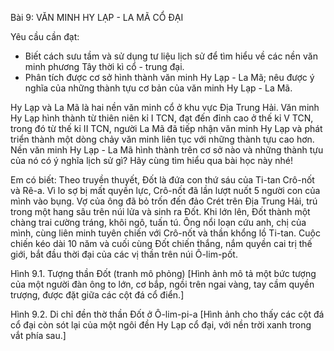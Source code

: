 Bài 9: VĂN MINH HY LẠP - LA MÃ CỔ ĐẠI

Yêu cầu cần đạt:
- Biết cách sưu tầm và sử dụng tư liệu lịch sử để tìm hiểu về các nền văn minh phương Tây thời kì cổ - trung đại.
- Phân tích được cơ sở hình thành văn minh Hy Lạp - La Mã; nêu được ý nghĩa của những thành tựu cơ bản của văn minh Hy Lạp - La Mã.

Hy Lạp và La Mã là hai nền văn minh cổ ở khu vực Địa Trung Hải. Văn minh Hy Lạp hình thành từ thiên niên kỉ I TCN, đạt đến đỉnh cao ở thế kỉ V TCN, trong đó từ thế kỉ II TCN, người La Mã đã tiếp nhận văn minh Hy Lạp và phát triển thành một dòng chảy văn minh liên tục với những thành tựu cao hơn. Nền văn minh Hy Lạp - La Mã hình thành trên cơ sở nào và những thành tựu của nó có ý nghĩa lịch sử gì? Hãy cùng tìm hiểu qua bài học này nhé!

Em có biết:
Theo truyền thuyết, Đốt là đứa con thứ sáu của Ti-tan Crô-nốt và Rê-a. Vì lo sợ bị mất quyền lực, Crô-nốt đã lần lượt nuốt 5 người con của mình vào bụng. Vợ của ông đã bỏ trốn đến đảo Crét trên Địa Trung Hải, trú trong một hang sâu trên núi lửa và sinh ra Đốt. Khi lớn lên, Đốt thành một chàng trai cường tráng, khôi ngô, tuấn tú. Ông nổi loạn cứu anh, chị của mình, cùng liên minh tuyên chiến với Crô-nốt và thần khổng lồ Ti-tan. Cuộc chiến kéo dài 10 năm và cuối cùng Đốt chiến thắng, nắm quyền cai trị thế giới, bắt đầu thời đại của các vị thần trên núi Ô-lim-pốt.

Hình 9.1. Tượng thần Đốt (tranh mô phỏng)
[Hình ảnh mô tả một bức tượng của một người đàn ông to lớn, cơ bắp, ngồi trên ngai vàng, tay cầm quyền trượng, được đặt giữa các cột đá cổ điển.]

Hình 9.2. Di chỉ đền thờ thần Đốt ở Ô-lim-pi-a
[Hình ảnh cho thấy các cột đá cổ đại còn sót lại của một ngôi đền Hy Lạp cổ đại, với nền trời xanh trong vắt phía sau.]